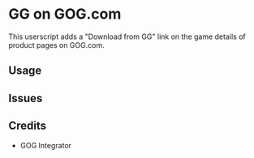 # GG on GOG.com
This userscript adds a "Download from GG" link on the game details of product pages on GOG.com. 

## Usage

## Issues

## Credits
- GOG Integrator
